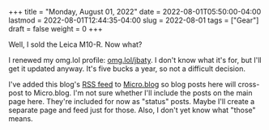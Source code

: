+++
title = "Monday, August 01, 2022"
date = 2022-08-01T05:50:00-04:00
lastmod = 2022-08-01T12:44:35-04:00
slug = 2022-08-01
tags = ["Gear"]
draft = false
weight = 0
+++

Well, I sold the Leica M10-R. Now what?

I renewed my omg.lol profile: [omg.lol/jbaty](https://omg.lol/jbaty). I don't know what it's for, but I'll get it updated anyway. It's five bucks a year, so not a difficult decision.

I've added this blog's [RSS feed](https://baty.net/index.xml) to [Micro.blog](https://micro.blog) so blog posts here will cross-post to Micro.blog. I'm not sure whether I'll include the posts on the main page here. They're included for now as "status" posts. Maybe I'll create a separate page and feed just for those. Also, I don't yet know what "those" means.

[//]: # "Exported with love from a post written in Org mode"
[//]: # "- https://github.com/kaushalmodi/ox-hugo"
